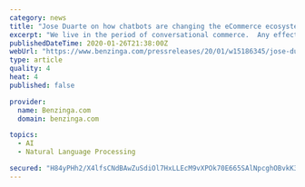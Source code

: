 ```yaml
---
category: news
title: "Jose Duarte on how chatbots are changing the eCommerce ecosystem"
excerpt: "We live in the period of conversational commerce.  Any effective eCommerce business will probably incorporate chatbots as a major aspect of their foundation for driving deals and improving client care."
publishedDateTime: 2020-01-26T21:38:00Z
webUrl: "https://www.benzinga.com/pressreleases/20/01/w15186345/jose-duarte-on-how-chatbots-are-changing-the-ecommerce-ecosystem"
type: article
quality: 4
heat: 4
published: false

provider:
  name: Benzinga.com
  domain: benzinga.com

topics:
  - AI
  - Natural Language Processing

secured: "H84yPHh2/X4lfsCNdBAwZuSdiOl7HxLLEcM9vXPOk70E665SAlNpcghOBvkK3/y4yUuLRG4Au+bxWEkkeA0XRbmyygAZBX+xxS7UxZ89KoQaI4JiZ0ROkKTUhvaU4x6chLlwsdk4OG6wrw/4FkniQIFFlreMhsbWNEe7of+arZQZ1lBVMsM5QBZaWJSOavj0uTUMLnR8M0VIX3u3TpPT3z+imda/o96hNFEKutjvhRXLSfuetdlmmlSlZQEylK1CvefNTvfVcM9vxKhEyG3WEIxfsZ4OmbduLGeSwsf0g1DtXj1eMwgyYgMgMHt2Lz5B;/qULP+W3hayjNslRMohOnw=="
---
```


